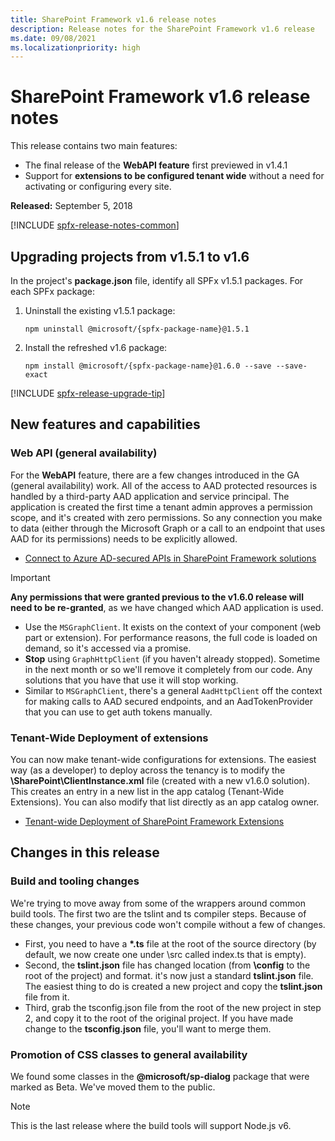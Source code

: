 ```yaml
---
title: SharePoint Framework v1.6 release notes
description: Release notes for the SharePoint Framework v1.6 release
ms.date: 09/08/2021
ms.localizationpriority: high
---
```

# SharePoint Framework v1.6 release notes

This release contains two main features:

- The final release of the **WebAPI feature** first previewed in v1.4.1
- Support for **extensions to be configured tenant wide** without a need for activating or configuring every site.

**Released:** September 5, 2018

[!INCLUDE [spfx-release-notes-common](../../includes/snippets/spfx-release-notes-common.md)]

## Upgrading projects from v1.5.1 to v1.6

In the project's **package.json** file, identify all SPFx v1.5.1 packages. For each SPFx package:

1. Uninstall the existing v1.5.1 package:

    ```console
    npm uninstall @microsoft/{spfx-package-name}@1.5.1
    ```

1. Install the refreshed v1.6 package:

    ```console
    npm install @microsoft/{spfx-package-name}@1.6.0 --save --save-exact
    ```

[!INCLUDE [spfx-release-upgrade-tip](../../includes/snippets/spfx-release-upgrade-tip.md)]

## New features and capabilities

### Web API (general availability)

For the **WebAPI** feature, there are a few changes introduced in the GA (general availability) work. All of the access to AAD protected resources is handled by a third-party AAD application and service principal. The application is created the first time a tenant admin approves a permission scope, and it's created with zero permissions. So any connection you make to data (either through the Microsoft Graph or a call to an endpoint that uses AAD for its permissions) needs to be explicitly allowed.

- [Connect to Azure AD-secured APIs in SharePoint Framework solutions](use-aadhttpclient.md)

> [!IMPORTANT]
> **Any permissions that were granted previous to the v1.6.0 release will need to be re-granted**, as we have changed which AAD application is used.

- Use the `MSGraphClient`. It exists on the context of your component (web part or extension). For performance reasons, the full code is loaded on demand, so it's accessed via a promise.
- **Stop** using `GraphHttpClient` (if you haven't already stopped). Sometime in the next month or so we'll remove it completely from our code. Any solutions that you have that use it will stop working.
- Similar to `MSGraphClient`, there's a general `AadHttpClient` off the context for making calls to AAD secured endpoints, and an AadTokenProvider that you can use to get auth tokens manually.

### Tenant-Wide Deployment of extensions

You can now make tenant-wide configurations for extensions. The easiest way (as a developer) to deploy across the tenancy is to modify the **\SharePoint\ClientInstance.xml** file (created with a new v1.6.0 solution). This creates an entry in a new list in the app catalog (Tenant-Wide Extensions). You can also modify that list directly as an app catalog owner.

- [Tenant-wide Deployment of SharePoint Framework Extensions](extensions/basics/tenant-wide-deployment-extensions.md)

## Changes in this release

### Build and tooling changes

We're trying to move away from some of the wrappers around common build tools. The first two are the tslint and ts compiler steps. Because of these changes, your previous code won't compile without a few of changes.

- First, you need to have a **\*.ts** file at the root of the source directory (by default, we now create one under \src called index.ts that is empty).
- Second, the **tslint.json** file has changed location (from **\config** to the root of the project) and format. it's now just a standard **tslint.json** file. The easiest thing to do is created a new project and copy the **tslint.json** file from it.
- Third, grab the tsconfig.json file from the root of the new project in step 2, and copy it to the root of the original project. If you have made change to the **tsconfig.json** file, you'll want to merge them.

### Promotion of CSS classes to general availability

We found some classes in the **\@microsoft/sp-dialog** package that were marked as Beta. We've moved them to the public.

> [!NOTE]
> This is the last release where the build tools will support Node.js v6.
